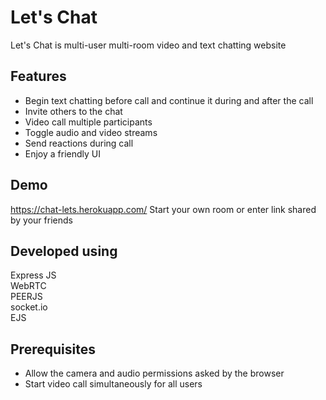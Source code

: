 # Let's Chat

Let's Chat is multi-user multi-room video and text chatting website

## Features
- Begin text chatting before call and continue it during and after the call
- Invite others to the chat
- Video call multiple participants
- Toggle audio and video streams
- Send reactions during call
- Enjoy a friendly UI 

## Demo
https://chat-lets.herokuapp.com/
Start your own room or enter link shared by your friends

## Developed using
Express JS   
WebRTC  
PEERJS  
socket.io  
EJS

## Prerequisites
- Allow the camera and audio permissions asked by the browser
- Start video call simultaneously for all users
